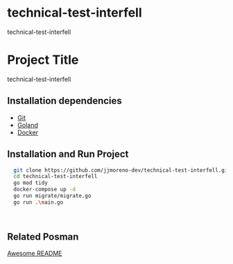 # technical-test-interfell
technical-test-interfell

# Project Title

technical-test-interfell

## Installation dependencies

 - [Git](https://git-scm.com/)
 - [Goland](https://go.dev/doc/install)
 - [Docker](https://www.docker.com/)

## Installation and Run Project

```bash
  git clone https://github.com/jjmoreno-dev/technical-test-interfell.git
  cd technical-test-interfell
  go mod tidy
  docker-compose up -d
  go run migrate/migrate.go
  go run .\main.go
  
  
```
    
## Related Posman

[Awesome README](https://www.postman.com/restless-water-503417/workspace/interfell/collection/24241606-f44624a3-0663-49d6-b8d5-07c63b395b93?action=share&creator=24241606)

